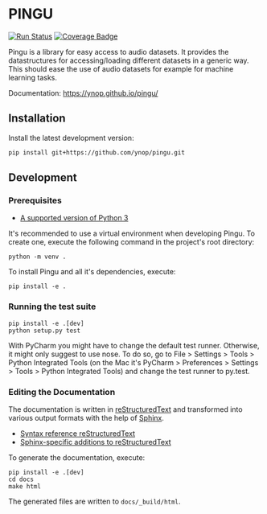 # PINGU

[![Run Status](https://api-ci.cloudlab.zhaw.ch/projects/5a267615fdb6f705007a31e6/badge?branch=master)](https://www-ci.cloudlab.zhaw.ch/github/ynop/pingu)
[![Coverage Badge](https://api-ci.cloudlab.zhaw.ch/projects/5a267615fdb6f705007a31e6/coverageBadge?branch=master)](https://www-ci.cloudlab.zhaw.ch/github/ynop/pingu)

Pingu is a library for easy access to audio datasets. It provides the datastructures for accessing/loading different datasets in a generic way. This should ease the use of audio datasets for example for machine learning tasks.

Documentation: https://ynop.github.io/pingu/

## Installation

Install the latest development version:

```sh
pip install git+https://github.com/ynop/pingu.git
```

## Development

### Prerequisites

* [A supported version of Python 3](https://docs.python.org/devguide/index.html#status-of-python-branches)

It's recommended to use a virtual environment when developing Pingu. To create one, execute the following command in the project's root directory:

```
python -m venv .
```

To install Pingu and all it's dependencies, execute:

```
pip install -e .
```

### Running the test suite

```
pip install -e .[dev]
python setup.py test
```

With PyCharm you might have to change the default test runner. Otherwise, it might only suggest to use nose. To do so, go to File > Settings > Tools > Python Integrated Tools (on the Mac it's PyCharm > Preferences > Settings > Tools > Python Integrated Tools) and change the test runner to py.test.

### Editing the Documentation

The documentation is written in [reStructuredText](http://docutils.sourceforge.net/rst.html) and transformed into various output formats with the help of [Sphinx](http://www.sphinx-doc.org/).

* [Syntax reference reStructuredText](http://docutils.sourceforge.net/docs/user/rst/quickref.html)
* [Sphinx-specific additions to reStructuredText](http://www.sphinx-doc.org/en/stable/markup/index.html)

To generate the documentation, execute:

```
pip install -e .[dev]
cd docs
make html
```

The generated files are written to `docs/_build/html`.
